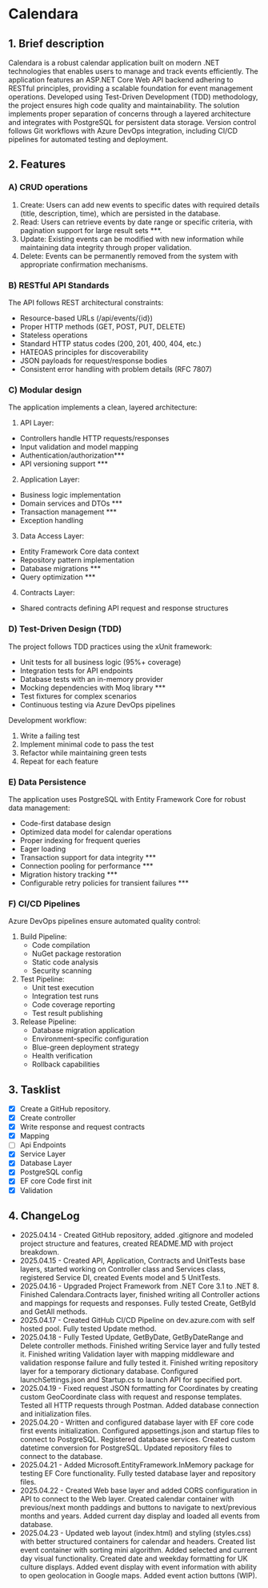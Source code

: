 # Calendara

## 1. Brief description

Calendara is a robust calendar application built on modern .NET technologies that enables users to manage and track events efficiently. The application features an ASP.NET Core Web API backend adhering to RESTful principles, providing a scalable foundation for event management operations. Developed using Test-Driven Development (TDD) methodology, the project ensures high code quality and maintainability. The solution implements proper separation of concerns through a layered architecture and integrates with PostgreSQL for persistent data storage. Version control follows Git workflows with Azure DevOps integration, including CI/CD pipelines for automated testing and deployment.

## 2. Features

### A) CRUD operations
1) Create: Users can add new events to specific dates with required details (title, description, time), which are persisted in the database.
2) Read: Users can retrieve events by date range or specific criteria, with pagination support for large result sets ***.
3) Update: Existing events can be modified with new information while maintaining data integrity through proper validation.
4) Delete: Events can be permanently removed from the system with appropriate confirmation mechanisms.

### B) RESTful API Standards
The API follows REST architectural constraints:

* Resource-based URLs (/api/events/{id})
* Proper HTTP methods (GET, POST, PUT, DELETE)
* Stateless operations
* Standard HTTP status codes (200, 201, 400, 404, etc.)
* HATEOAS principles for discoverability
* JSON payloads for request/response bodies
* Consistent error handling with problem details (RFC 7807)

### C) Modular design
The application implements a clean, layered architecture:

1) API Layer:
  + Controllers handle HTTP requests/responses
  + Input validation and model mapping
  + Authentication/authorization***
  + API versioning support ***
2) Application Layer:
  + Business logic implementation
  + Domain services and DTOs ***
  + Transaction management ***
  + Exception handling
3) Data Access Layer:
  + Entity Framework Core data context
  + Repository pattern implementation
  + Database migrations ***
  + Query optimization ***
4) Contracts Layer:
  + Shared contracts defining API request and response structures

### D) Test-Driven Design (TDD) 
The project follows TDD practices using the xUnit framework:
  + Unit tests for all business logic (95%+ coverage)
  + Integration tests for API endpoints
  + Database tests with an in-memory provider
  + Mocking dependencies with Moq library ***
  + Test fixtures for complex scenarios
  + Continuous testing via Azure DevOps pipelines

Development workflow:
  1) Write a failing test
  2) Implement minimal code to pass the test
  3) Refactor while maintaining green tests
  4) Repeat for each feature

### E) Data Persistence 
The application uses PostgreSQL with Entity Framework Core for robust data management:
  + Code-first database design
  + Optimized data model for calendar operations
  + Proper indexing for frequent queries
  + Eager loading
  + Transaction support for data integrity ***
  + Connection pooling for performance ***
  + Migration history tracking ***
  + Configurable retry policies for transient failures ***

### F) CI/CD Pipelines
Azure DevOps pipelines ensure automated quality control:
  1) Build Pipeline:
      + Code compilation
      + NuGet package restoration
      + Static code analysis
      + Security scanning
  2) Test Pipeline:
      + Unit test execution
      + Integration test runs
      + Code coverage reporting
      + Test result publishing
  3) Release Pipeline:
      + Database migration application
      + Environment-specific configuration
      + Blue-green deployment strategy
      + Health verification
      + Rollback capabilities
     
## 3. Tasklist
- [x] Create a GitHub repository.
- [x] Create controller
- [x] Write response and request contracts
- [x] Mapping
- [ ] Api Endpoints
- [x] Service Layer 
- [x] Database Layer 
- [x] PostgreSQL config
- [x] EF core Code first init
- [x] Validation

## 4. ChangeLog
+ 2025.04.14 - Created GitHub repository, added .gitignore and modeled project structure and features,
created README.MD with project breakdown.
+ 2025.04.15 - Created API, Application, Contracts and UnitTests base layers, started working 
on Controller class and Services class, registered Service DI, created Events model and 5 UnitTests.  
+ 2025.04.16 - Upgraded Project Framework from .NET Core 3.1 to .NET 8. Finished Calendara.Contracts layer, 
finished writing all Controller actions and mappings for requests and responses. Fully tested Create, 
GetById and GetAll methods.
+ 2025.04.17 - Created GitHub CI/CD Pipeline on dev.azure.com with self hosted pool. Fully tested Update 
method.
+ 2025.04.18 - Fully Tested Update, GetByDate, GetByDateRange and Delete controller methods. Finished 
writing Service layer and fully tested it. Finished writing Validation layer with mapping middleware and 
validation response failure and fully tested it. Finished writing repository layer for a temporary dictionary
database. Configured launchSettings.json and Startup.cs to launch API for specified port.
+ 2025.04.19 - Fixed request JSON formatting for Coordinates by creating custom GeoCoordinate class with 
request and response templates. Tested all HTTP requests through Postman. Added database connection 
and initialization files.
+ 2025.04.20 - Written and configured database layer with EF core code first events initialization. Configured 
appsettings.json and startup files to connect to PostgreSQL. Registered database services. Created custom datetime 
conversion for PostgreSQL. Updated repository files to connect to the database.
+ 2025.04.21 - Added Microsoft.EntityFramework.InMemory package for testing EF Core functionality. Fully tested 
database layer and repository files.
+ 2025.04.22 - Created Web base layer and added CORS configuration in API to connect to the Web layer. 
Created calendar container with previous/next month paddings and buttons to navigate to next/previous months and 
years. Added current day display and loaded all events from database. 
+ 2025.04.23 - Updated web layout (index.html) and styling (styles.css) with better structured containers 
for calendar and headers. Created list event container with sorting mini algorithm. Added selected and current day 
visual functionality. Created date and weekday formatting for UK culture displays. Added event display with event 
information with ability to open geolocation in Google maps. Added event action buttons (WIP).
